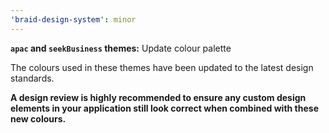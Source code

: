 ```yaml
---
'braid-design-system': minor
---
```


**`apac` and `seekBusiness` themes:** Update colour palette

The colours used in these themes have been updated to the latest design standards.

**A design review is highly recommended to ensure any custom design elements in your application still look correct when combined with these new colours.**
